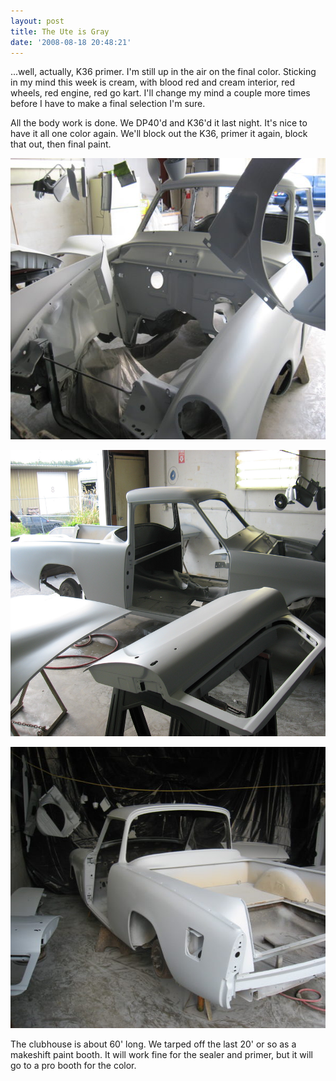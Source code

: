 ```yaml
---
layout: post
title: The Ute is Gray
date: '2008-08-18 20:48:21'
---
```

...well, actually, K36 primer. I'm still up in the air on the final color. Sticking in my mind this week is cream, with blood red and cream interior, red wheels, red engine, red go kart. I'll change my mind a couple more times before I have to make a final selection I'm sure.

All the body work is done. We DP40'd and K36'd it last night. It's nice to have it all one color again. We'll block out the K36, primer it again, block that out, then final paint.

<a href="/uploads/2008/08/primer-007.jpg"><img class="alignnone size-medium wp-image-441" src="/uploads/2008/08/primer-007-600x450.jpg" alt="" width="600" height="450" /></a>

<a href="/uploads/2009/01/primer-005.jpg"><img class="alignnone size-full wp-image-177" title="primer-005" src="/uploads/2009/01/primer-005.jpg" alt="" width="610" height="458" /></a>

<a href="/uploads/2008/08/primer-002.jpg"><img class="alignnone size-medium wp-image-442" src="/uploads/2008/08/primer-002-600x450.jpg" alt="" width="600" height="450" /></a>

The clubhouse is about 60' long. We tarped off the last 20' or so as a makeshift paint booth. It will work fine for the sealer and primer, but it will go to a pro booth for the color.
